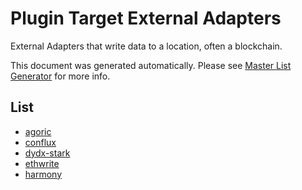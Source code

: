 # Plugin Target External Adapters

External Adapters that write data to a location, often a blockchain.

This document was generated automatically. Please see [Master List Generator](../scripts#master-list-generator) for more info.

## List

- [agoric](./agoric/README.md)
- [conflux](./conflux/README.md)
- [dydx-stark](./dydx-stark/README.md)
- [ethwrite](./ethwrite/README.md)
- [harmony](./harmony/README.md)
